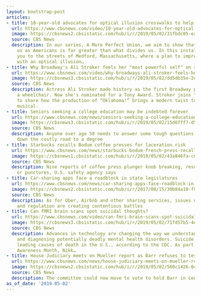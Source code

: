 ```yaml
---
layout: bootstrap-post
articles:
- title: 10-year-old advocates for optical illusion crosswalks to help reduce accidents
  url: https://www.cbsnews.com/video/10-year-old-advocates-for-optical-illusion-crosswalks-to-help-reduce-accidents/
  image: https://cbsnews2.cbsistatic.com/hub/i/r/2019/05/02/31fbdc05-ea55-4c25-86a1-8cea2dcaacd8/thumbnail/1200x630/ac492722f5522536a312d595a180434e/0502-ctm-mpu-3dcrosswalk-duthiers-1842094-640x360.jpg
  source: CBS News
  description: In our series, A More Perfect Union, we aim to show that what unites
    us as Americans is far greater than what divides us. In this installment, we take
    you to the streets of Medford, Massachusetts, where a plan to improve driver safety
    with an optical illusion…
- title: Why Broadway's Ali Stroker feels her "most powerful self" on stage
  url: https://www.cbsnews.com/video/why-broadways-ali-stroker-feels-her-most-powerful-self-on-stage/
  image: https://cbsnews3.cbsistatic.com/hub/i/r/2019/05/02/dd5db35e-2e38-40c6-908d-67fb298aabda/thumbnail/1200x630/9da174747b2b8e01ccfec29ae258ca4f/0502-ctm-oklahoma-stroker-1842090-640x360.jpg
  source: CBS News
  description: Actress Ali Stroker made history as the first Broadway performer in
    a wheelchair. Now she's nominated for a Tony Award. Stroker joins "CBS This Morning"
    to share how the production of “Oklahoma!” brings a modern twist to the classic
    musical.
- title: Seniors seeking a college education may be indebted forever
  url: https://www.cbsnews.com/news/seniors-seeking-a-college-education-may-be-indebted-forever/
  image: https://cbsnews3.cbsistatic.com/hub/i/r/2019/05/02/15d6fff7-d55c-42ea-aafb-817e6a4936c9/thumbnail/1200x630/eed853fc21366b8a59f5187f013491d6/gettyimages-73532178.jpg
  source: CBS News
  description: Anyone over age 50 needs to answer some tough questions before going
    down the costly road to a degree
- title: Starbucks recalls Bodum coffee presses for laceration risk
  url: https://www.cbsnews.com/news/starbucks-bodum-french-press-recall-263000-coffee-presses-that-pose-laceration-risk-2019-05-02/
  image: https://cbsnews1.cbsistatic.com/hub/i/r/2019/05/02/43a846fa-cd38-4b35-ba73-b4f8e6f8e944/thumbnail/1200x630/6133ceb253d76a0a727513d9eeb58907/pic1-64.jpg
  source: CBS News
  description: Nine reports of coffee press plunger knob breaking, resulting in lacerations
    or punctures, U.S. safety agency says
- title: Car-sharing apps face a roadblock in state legislatures
  url: https://www.cbsnews.com/news/car-sharing-apps-face-roadblock-in-state-legislatures-like-uber-and-lyft-did/
  image: https://cbsnews2.cbsistatic.com/hub/i/r/2017/08/15/30b84a10-f956-49b2-bc58-c35478c6d8dc/thumbnail/1200x630/d462d021dd15144611c00f2dd411b67c/istock-486741884-1.jpg
  source: CBS News
  description: As for Uber, Airbnb and other sharing services, issues of taxation
    and regulation are creating contentious battles
- title: Can fMRI brain scans spot suicidal thoughts?
  url: https://www.cbsnews.com/video/can-fmri-brain-scans-spot-suicidal-thoughts/
  image: https://cbsnews3.cbsistatic.com/hub/i/r/2019/05/02/71fd57b5-4e11-4c3d-b03d-db37a4ef9b71/thumbnail/1200x630/5d70adaaf5c80b331d5ea24f92d353b6/0502-ctm-brainscans-batiste-1842077-640x360.jpg
  source: CBS News
  description: Advances in technology are changing the way we understand brain activity
    and diagnosing potentially deadly mental health disorders. Suicide is one of the
    leading causes of death in the U.S., according to the CDC. As part of Mental Health
    Awareness Month, Nikk…
- title: House Judiciary meets on Mueller report as Barr refuses to testify
  url: https://www.cbsnews.com/news/house-judiciary-meets-on-mueller-report-as-ag-william-barr-refuses-to-testify-live-stream/
  image: https://cbsnews2.cbsistatic.com/hub/i/r/2019/05/02/560c1426-0c53-4e56-9036-e0f37ccf1963/thumbnail/1200x630/781bb384b3ecd57a816d2d4257815a37/gettyimages-1140512409.jpg
  source: CBS News
  description: The committee could now move to vote to hold Barr in contempt
as_of_date: '2019-05-02'
---
```



